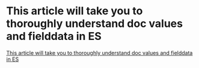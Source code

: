 # This article will take you to thoroughly understand doc values and fielddata in ES
[This article will take you to thoroughly understand doc values and fielddata in ES](https://aiwithcloud.com/2022/09/16/this_article_will_take_you_to_thoroughly_understand_doc_values_and_fielddata_in_es/)